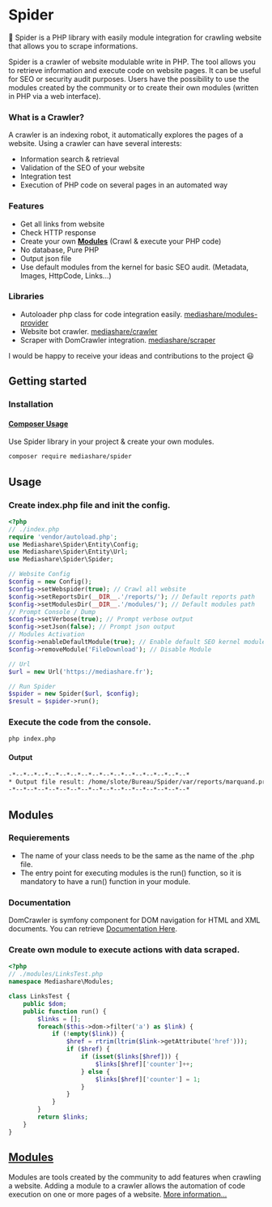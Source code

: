 # Spider
:dizzy: Spider is a PHP library with easily module integration for crawling website that allows you to scrape informations.

Spider is a crawler of website modulable write in PHP.
The tool allows you to retrieve information and execute code on website pages. It can be useful for SEO or security audit purposes.
Users have the possibility to use the modules created by the community or to create their own modules (written in PHP via a web interface).

### What is a Crawler?
A crawler is an indexing robot, it automatically explores the pages of a website.
Using a crawler can have several interests:
- Information search & retrieval
- Validation of the SEO of your website
- Integration test
- Execution of PHP code on several pages in an automated way

### Features
  - Get all links from website
  - Check HTTP response
  - Create your own [**Modules**](#modules) (Crawl & execute your PHP code)
  - No database, Pure PHP
  - Output json file
  - Use default modules from the kernel for basic SEO audit. (Metadata, Images, HttpCode, Links...)

### Libraries
  - Autoloader php class for code integration easily. [mediashare/modules-provider](https://packagist.org/packages/mediashare/modules-provider)
  - Website bot crawler. [mediashare/crawler](https://packagist.org/packages/mediashare/crawler)
  - Scraper with DomCrawler integration. [mediashare/scraper](https://packagist.org/packages/mediashare/scraper)

I would be happy to receive your ideas and contributions to the project :smiley:

## Getting started
### Installation
#### [Composer Usage](https://packagist.org/packages/Mediashare\Spider/spider)
Use Spider library in your project & create your own modules. 
```bash
composer require mediashare/spider
```

## Usage
### Create index.php file and init the config.
```php
<?php
// ./index.php
require 'vendor/autoload.php';
use Mediashare\Spider\Entity\Config;
use Mediashare\Spider\Entity\Url;
use Mediashare\Spider\Spider;

// Website Config
$config = new Config();
$config->setWebspider(true); // Crawl all website
$config->setReportsDir(__DIR__.'/reports/'); // Default reports path
$config->setModulesDir(__DIR__.'/modules/'); // Default modules path
// Prompt Console / Dump
$config->setVerbose(true); // Prompt verbose output
$config->setJson(false); // Prompt json output
// Modules Activation
$config->enableDefaultModule(true); // Enable default SEO kernel modules
$config->removeModule('FileDownload'); // Disable Module

// Url
$url = new Url('https://mediashare.fr');

// Run Spider
$spider = new Spider($url, $config);
$result = $spider->run();
```
### Execute the code from the console.
```bash
php index.php
```
#### Output
```sh
-*--*--*--*--*--*--*--*--*--*--*--*--*--*--*--*--*
* Output file result: /home/slote/Bureau/Spider/var/reports/marquand.pro/5dfaf1c0147c6.json
-*--*--*--*--*--*--*--*--*--*--*--*--*--*--*--*--*
```

## Modules
### Requierements
- The name of your class needs to be the same as the name of the .php file.
- The entry point for executing modules is the run() function, so it is mandatory to have a run() function in your module.
### Documentation
DomCrawler is symfony component for DOM navigation for HTML and XML documents. You can retrieve [Documentation Here](https://symfony.com/doc/current/components/dom_crawler.html#usage).
### Create own module to execute actions with data scraped. 
```php
<?php
// ./modules/LinksTest.php
namespace Mediashare\Modules;

class LinksTest {
    public $dom;
    public function run() { 
        $links = [];
        foreach($this->dom->filter('a') as $link) {
            if (!empty($link)) {
                $href = rtrim(ltrim($link->getAttribute('href')));
                if ($href) {
                    if (isset($links[$href])) {
                        $links[$href]['counter']++;
                    } else {
                        $links[$href]['counter'] = 1;
                    }
                }
            }
        }
        return $links;
    }
}
```
## [Modules](https://packagist.org/packages/mediashare/modules-provider)
Modules are tools created by the community to add features when crawling a website.
Adding a module to a crawler allows the automation of code execution on one or more pages of a website.
[More information...](https://packagist.org/packages/mediashare/modules-provider)